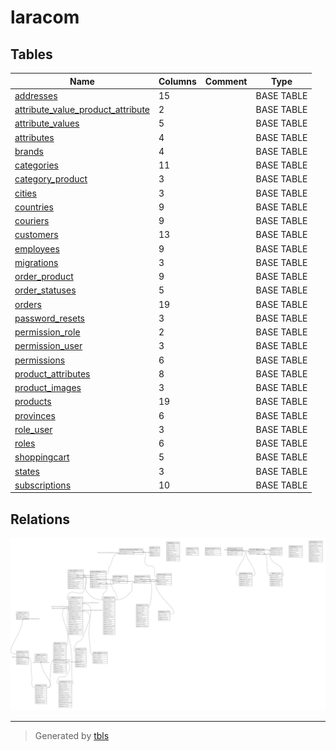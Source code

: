 # laracom

## Tables

| Name | Columns | Comment | Type |
| ---- | ------- | ------- | ---- |
| [addresses](addresses.md) | 15 |  | BASE TABLE |
| [attribute_value_product_attribute](attribute_value_product_attribute.md) | 2 |  | BASE TABLE |
| [attribute_values](attribute_values.md) | 5 |  | BASE TABLE |
| [attributes](attributes.md) | 4 |  | BASE TABLE |
| [brands](brands.md) | 4 |  | BASE TABLE |
| [categories](categories.md) | 11 |  | BASE TABLE |
| [category_product](category_product.md) | 3 |  | BASE TABLE |
| [cities](cities.md) | 3 |  | BASE TABLE |
| [countries](countries.md) | 9 |  | BASE TABLE |
| [couriers](couriers.md) | 9 |  | BASE TABLE |
| [customers](customers.md) | 13 |  | BASE TABLE |
| [employees](employees.md) | 9 |  | BASE TABLE |
| [migrations](migrations.md) | 3 |  | BASE TABLE |
| [order_product](order_product.md) | 9 |  | BASE TABLE |
| [order_statuses](order_statuses.md) | 5 |  | BASE TABLE |
| [orders](orders.md) | 19 |  | BASE TABLE |
| [password_resets](password_resets.md) | 3 |  | BASE TABLE |
| [permission_role](permission_role.md) | 2 |  | BASE TABLE |
| [permission_user](permission_user.md) | 3 |  | BASE TABLE |
| [permissions](permissions.md) | 6 |  | BASE TABLE |
| [product_attributes](product_attributes.md) | 8 |  | BASE TABLE |
| [product_images](product_images.md) | 3 |  | BASE TABLE |
| [products](products.md) | 19 |  | BASE TABLE |
| [provinces](provinces.md) | 6 |  | BASE TABLE |
| [role_user](role_user.md) | 3 |  | BASE TABLE |
| [roles](roles.md) | 6 |  | BASE TABLE |
| [shoppingcart](shoppingcart.md) | 5 |  | BASE TABLE |
| [states](states.md) | 3 |  | BASE TABLE |
| [subscriptions](subscriptions.md) | 10 |  | BASE TABLE |

## Relations

![er](schema.svg)

---

> Generated by [tbls](https://github.com/k1LoW/tbls)
